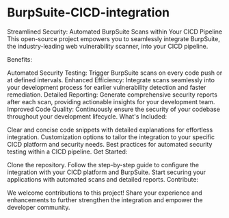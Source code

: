 # BurpSuite-CICD-integration
Streamlined Security: Automated BurpSuite Scans within Your CICD Pipeline
This open-source project empowers you to seamlessly integrate BurpSuite, the industry-leading web vulnerability scanner, into your CICD pipeline.

Benefits:

Automated Security Testing: Trigger BurpSuite scans on every code push or at defined intervals.
Enhanced Efficiency: Integrate scans seamlessly into your development process for earlier vulnerability detection and faster remediation.
Detailed Reporting: Generate comprehensive security reports after each scan, providing actionable insights for your development team.
Improved Code Quality: Continuously ensure the security of your codebase throughout your development lifecycle.
What's Included:

Clear and concise code snippets with detailed explanations for effortless integration.
Customization options to tailor the integration to your specific CICD platform and security needs.
Best practices for automated security testing within a CICD pipeline.
Get Started:

Clone the repository.
Follow the step-by-step guide to configure the integration with your CICD platform and BurpSuite.
Start securing your applications with automated scans and detailed reports.
Contribute:

We welcome contributions to this project! Share your experience and enhancements to further strengthen the integration and empower the developer community.

